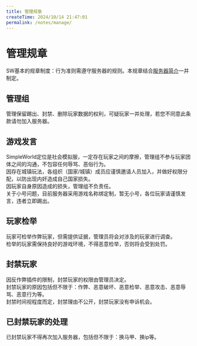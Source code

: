 ```yaml
---
title: 管理规章
createTime: 2024/10/14 21:47:01
permalink: /notes/manage/
---
```


# 管理规章

SW基本的规章制度：行为准则需遵守服务器的规则。本规章结合[服务器简介](/notes/desc/)一并制定。<br>

## 管理组

管理保留踢出、封禁、删除玩家数据的权利，可疑玩家一并处理，若您不同意此条款请勿加入服务器。<br>

## 游戏发言

SimpleWorld定位是社会模拟服，一定存在玩家之间的摩擦，管理组不参与玩家团体之间的沟通，不包容任何辱骂、恶俗行为。<br>
因存在城镇玩法，各组织（国家/城镇）成员应谨慎邀请人员加入，并做好权限分配，以防出现内奸造成自己国家损失。<br>
因玩家自身原因造成的损失，管理组不负责任。<br>
关于小号问题，目前服务器采用游戏名称绑定制，暂无小号，各位玩家请谨慎发言，违者立即踢出。<br>

## 玩家检举

玩家可检举作弊玩家，但需提供证据，管理员将会对涉及的玩家进行调查。<br>
检举的玩家需保持良好的游戏环境，不得恶意检举，否则将会受到处罚。<br>

## 封禁玩家

因反作弊插件的限制，封禁玩家的权限由管理员决定。<br>
封禁玩家的原因包括但不限于：作弊、恶意破坏、恶意检举、恶意攻击、恶意辱骂、恶意行为等。<br>
封禁时间视程度而定，封禁理由不公开，封禁玩家没有申诉机会。<br>

## 已封禁玩家的处理

已封禁玩家不得再次加入服务器，包括但不限于：换马甲、换ip等。<br>